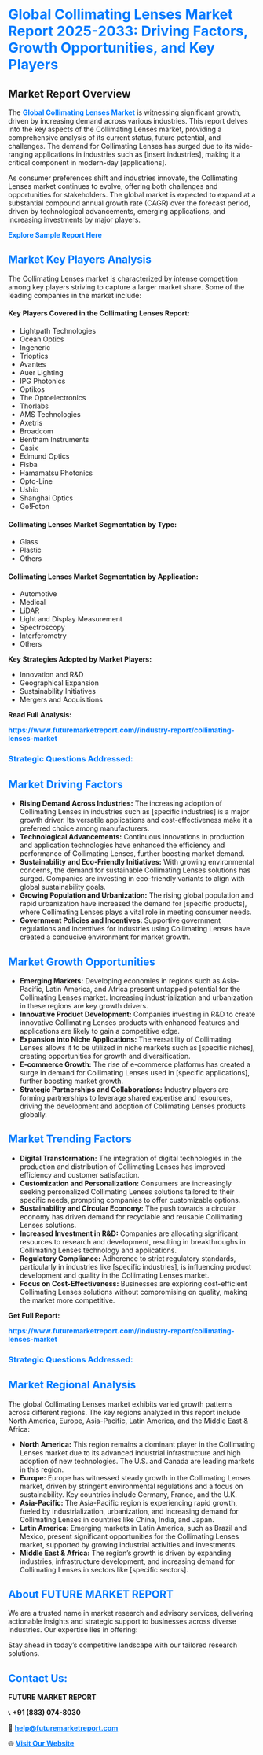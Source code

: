 <h1 style="color: #007BFF;">Global Collimating Lenses Market Report 2025-2033: Driving Factors, Growth Opportunities, and Key Players</h1>

<section id="overview">
<h2>Market Report Overview</h2>
<p>The <a href="https://www.futuremarketreport.com//industry-report/collimating-lenses-market" style="color: #007BFF; text-decoration: none;"><strong>Global Collimating Lenses Market</strong></a> is witnessing significant growth, driven by increasing demand across various industries. This report delves into the key aspects of the Collimating Lenses market, providing a comprehensive analysis of its current status, future potential, and challenges. The demand for Collimating Lenses has surged due to its wide-ranging applications in industries such as [insert industries], making it a critical component in modern-day [applications].</p>
<p>As consumer preferences shift and industries innovate, the Collimating Lenses market continues to evolve, offering both challenges and opportunities for stakeholders. The global market is expected to expand at a substantial compound annual growth rate (CAGR) over the forecast period, driven by technological advancements, emerging applications, and increasing investments by major players.</p>
</section>

<section id="overview">
<p><a href="https://www.futuremarketreport.com//request-sample/reportId=45621" style="color: #007BFF; text-decoration: none;"><strong>Explore Sample Report Here</strong></a></p>
</section>

<section id="key-players">
<h2 style="color: #007BFF;">Market Key Players Analysis</h2>
<p>The Collimating Lenses market is characterized by intense competition among key players striving to capture a larger market share. Some of the leading companies in the market include:</p>
<h4>Key Players Covered in the Collimating Lenses Report:</h4>
<ul><li>Lightpath Technologies</li><li>Ocean Optics</li><li>Ingeneric</li><li>Trioptics</li><li>Avantes</li><li>Auer Lighting</li><li>IPG Photonics</li><li>Optikos</li><li>The Optoelectronics</li><li>Thorlabs</li><li>AMS Technologies</li><li>Axetris</li><li>Broadcom</li><li>Bentham Instruments</li><li>Casix</li><li>Edmund Optics</li><li>Fisba</li><li>Hamamatsu Photonics</li><li>Opto-Line</li><li>Ushio</li><li>Shanghai Optics</li><li>Go!Foton</li></ul>
<h4>Collimating Lenses Market Segmentation by Type:</h4>
<ul><li>Glass</li><li>Plastic</li><li>Others</li></ul>

<h4>Collimating Lenses Market Segmentation by Application:</h4>
<ul><li>Automotive</li><li>Medical</li><li>LiDAR</li><li>Light and Display Measurement</li><li>Spectroscopy</li><li>Interferometry</li><li>Others</li></ul>
<p><strong>Key Strategies Adopted by Market Players:</strong></p>
<ul>
<li>Innovation and R&D</li>
<li>Geographical Expansion</li>
<li>Sustainability Initiatives</li>
<li>Mergers and Acquisitions</li>
</ul>
</section>

<section>
<p><strong>Read Full Analysis: </strong></p><a href="https://www.futuremarketreport.com//industry-report/collimating-lenses-market" style="color: #007BFF; text-decoration: none;"><strong>https://www.futuremarketreport.com//industry-report/collimating-lenses-market</strong></a>
<h3 style="color: #007BFF;">Strategic Questions Addressed:</h3>
</section>

<section id="driving-factors">
<h2 style="color: #007BFF;">Market Driving Factors</h2>
<ul>
<li><strong>Rising Demand Across Industries:</strong> The increasing adoption of Collimating Lenses in industries such as [specific industries] is a major growth driver. Its versatile applications and cost-effectiveness make it a preferred choice among manufacturers.</li>
<li><strong>Technological Advancements:</strong> Continuous innovations in production and application technologies have enhanced the efficiency and performance of Collimating Lenses, further boosting market demand.</li>
<li><strong>Sustainability and Eco-Friendly Initiatives:</strong> With growing environmental concerns, the demand for sustainable Collimating Lenses solutions has surged. Companies are investing in eco-friendly variants to align with global sustainability goals.</li>
<li><strong>Growing Population and Urbanization:</strong> The rising global population and rapid urbanization have increased the demand for [specific products], where Collimating Lenses plays a vital role in meeting consumer needs.</li>
<li><strong>Government Policies and Incentives:</strong> Supportive government regulations and incentives for industries using Collimating Lenses have created a conducive environment for market growth.</li>
</ul>
</section>

<section id="growth-opportunities">
<h2 style="color: #007BFF;">Market Growth Opportunities</h2>
<ul>
<li><strong>Emerging Markets:</strong> Developing economies in regions such as Asia-Pacific, Latin America, and Africa present untapped potential for the Collimating Lenses market. Increasing industrialization and urbanization in these regions are key growth drivers.</li>
<li><strong>Innovative Product Development:</strong> Companies investing in R&D to create innovative Collimating Lenses products with enhanced features and applications are likely to gain a competitive edge.</li>
<li><strong>Expansion into Niche Applications:</strong> The versatility of Collimating Lenses allows it to be utilized in niche markets such as [specific niches], creating opportunities for growth and diversification.</li>
<li><strong>E-commerce Growth:</strong> The rise of e-commerce platforms has created a surge in demand for Collimating Lenses used in [specific applications], further boosting market growth.</li>
<li><strong>Strategic Partnerships and Collaborations:</strong> Industry players are forming partnerships to leverage shared expertise and resources, driving the development and adoption of Collimating Lenses products globally.</li>
</ul>
</section>

<section id="trending-factors">
<h2 style="color: #007BFF;">Market Trending Factors</h2>
<ul>
<li><strong>Digital Transformation:</strong> The integration of digital technologies in the production and distribution of Collimating Lenses has improved efficiency and customer satisfaction.</li>
<li><strong>Customization and Personalization:</strong> Consumers are increasingly seeking personalized Collimating Lenses solutions tailored to their specific needs, prompting companies to offer customizable options.</li>
<li><strong>Sustainability and Circular Economy:</strong> The push towards a circular economy has driven demand for recyclable and reusable Collimating Lenses solutions.</li>
<li><strong>Increased Investment in R&D:</strong> Companies are allocating significant resources to research and development, resulting in breakthroughs in Collimating Lenses technology and applications.</li>
<li><strong>Regulatory Compliance:</strong> Adherence to strict regulatory standards, particularly in industries like [specific industries], is influencing product development and quality in the Collimating Lenses market.</li>
<li><strong>Focus on Cost-Effectiveness:</strong> Businesses are exploring cost-efficient Collimating Lenses solutions without compromising on quality, making the market more competitive.</li>
</ul>
</section>

<section>
<p><strong>Get Full Report: </strong></p><a href="https://www.futuremarketreport.com//industry-report/collimating-lenses-market" style="color: #007BFF; text-decoration: none;"><strong>https://www.futuremarketreport.com//industry-report/collimating-lenses-market</strong></a>
<h3 style="color: #007BFF;">Strategic Questions Addressed:</h3>
</section>


<section id="regional-analysis">
<h2 style="color: #007BFF;">Market Regional Analysis</h2>
<p>The global Collimating Lenses market exhibits varied growth patterns across different regions. The key regions analyzed in this report include North America, Europe, Asia-Pacific, Latin America, and the Middle East & Africa:</p>
<ul>
<li><strong>North America:</strong> This region remains a dominant player in the Collimating Lenses market due to its advanced industrial infrastructure and high adoption of new technologies. The U.S. and Canada are leading markets in this region.</li>
<li><strong>Europe:</strong> Europe has witnessed steady growth in the Collimating Lenses market, driven by stringent environmental regulations and a focus on sustainability. Key countries include Germany, France, and the U.K.</li>
<li><strong>Asia-Pacific:</strong> The Asia-Pacific region is experiencing rapid growth, fueled by industrialization, urbanization, and increasing demand for Collimating Lenses in countries like China, India, and Japan.</li>
<li><strong>Latin America:</strong> Emerging markets in Latin America, such as Brazil and Mexico, present significant opportunities for the Collimating Lenses market, supported by growing industrial activities and investments.</li>
<li><strong>Middle East & Africa:</strong> The region’s growth is driven by expanding industries, infrastructure development, and increasing demand for Collimating Lenses in sectors like [specific sectors].</li>
</ul>
</section>

<footer>
<h2 style="color: #007BFF;">About FUTURE MARKET REPORT</h2>
<p>We are a trusted name in market research and advisory services, delivering actionable insights and strategic support to businesses across diverse industries. Our expertise lies in offering:</p>

<p>Stay ahead in today’s competitive landscape with our tailored research solutions.</p>

<h2 style="color: #007BFF;">Contact Us:</h2>
<p><strong>FUTURE MARKET REPORT</strong></p>
<p>📞 <strong>+91 (883) 074-8030</strong></p>
<p>📧 <strong><a href="mailto:help@futuremarketreport.com" style="color: #007BFF;">help@futuremarketreport.com</a></strong></p>
<p>🌐 <strong><a href="https://www.futuremarketreport.com/" style="color: #007BFF;">Visit Our Website</a></strong></p>
</footer>
